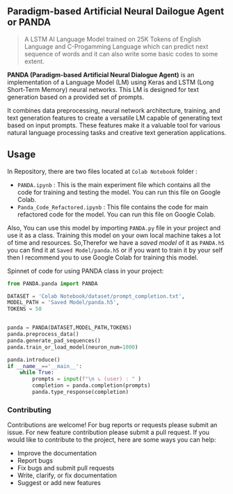 ## Paradigm-based Artificial Neural Dailogue Agent or PANDA
> A LSTM AI Language Model trained on 25K Tokens of English Language and C-Progamming Language which can predict next sequence of words and it can also write some basic codes to some extent.

**PANDA (Paradigm-based Artificial Neural Dialogue Agent)** is an implementation of a Language Model (LM) using Keras and LSTM (Long Short-Term Memory) neural networks. This LM is designed for text generation based on a provided set of prompts. 

It combines data preprocessing, neural network architecture, training, and text generation features to create a versatile LM capable of generating text based on input prompts. These features make it a valuable tool for various natural language processing tasks and creative text generation applications.

## Usage

In Repository, there are two files located at `Colab Notebook` folder :
- `PANDA.ipynb` : This is the main experiment file which contains all the code for training and testing the model. You can run this file on Google Colab.
- `Panda_Code_Refactored.ipynb` : This file contains the code for main refactored code for the model. You can run this file on Google Colab.

Also, You can use this model by importing `PANDA.py` file in your project and use it as a class. Training this model on your own local machine takes a lot of time and resources. So,Therefor we have a *saved model* of it as `PANDA.h5` you can find it at `Saved Model/panda.h5` or if you want to train it by your self then I recommend you to use Google Colab for training this model.

Spinnet of code for using PANDA class in your project:

```python
from PANDA.panda import PANDA

DATASET = 'Colab Notebook/dataset/prompt_completion.txt',
MODEL_PATH = 'Saved Model/panda.h5', 
TOKENS = 50 


panda = PANDA(DATASET,MODEL_PATH,TOKENS)
panda.preprocess_data()
panda.generate_pad_sequences()
panda.train_or_load_model(neuron_num=1000)

panda.introduce()
if __name__=='__main__':
    while True:
        prompts = input(f"\n ↳ (user) : " )
        completion = panda.completion(prompts)
        panda.type_response(completion)
```

### Contributing

Contributions are welcome! For bug reports or requests please submit an issue. For new feature contribution please submit a pull request. If you would like to contribute to the project, here are some ways you can help:

- Improve the documentation
- Report bugs
- Fix bugs and submit pull requests
- Write, clarify, or fix documentation
- Suggest or add new features